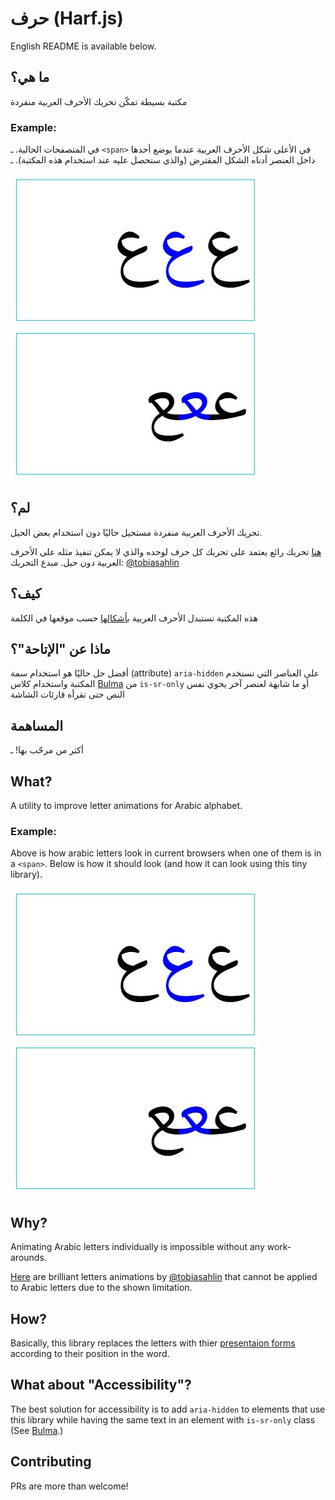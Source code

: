 # حرف (Harf.js)

English README is available below.

## ما هي؟
مكتبة بسيطة تمكّن تحريك الأحرف العربية منفردة

### Example:
في المتصفحات الحالية. ـ  `<span>`  في الأعلى شكل الأحرف العربية عندما يوضع أحدها داخل العنصر
أدناه الشكل المفترض (والذي ستحصل عليه عند استخدام هذه المكتبة). ـ


[![example-of-the-problem](https://raw.githubusercontent.com/mrg0lden/harf/master/example.jpg)](https://w3c.github.io/i18n-tests/run?base=.&batch=cursive&test=css-text/shaping/shaping-001.html)

## لم؟

تحريك الأحرف العربية منفردة مستحيل حاليًا دون استخدام بعض الحيل.

[هنا](http://tobiasahlin.com/moving-letters/) تحريك رائع يعتمد على تحريك كل حرف لوحده والذي لا يمكن تنفيذ مثله على الأحرف العربية دون حيل.
مبدع التحريك:
[@tobiasahlin](https://github.com/tobiasahlin)

## كيف؟

هذه المكتبة تستبدل الأحرف العربية  [بأشكالها](https://unicode.org/charts/nameslist/) حسب موقعها في الكلمة

## ماذا عن "الإتاحة"؟

أفضل حل حاليًا هو استخدام سمة 
(attribute) `aria-hidden`
على العناصر التي تستخدم المكتبة واستخدام كلاس 
[Bulma](//bulma.io) من `is-sr-only`
أو ما شابهة لعنصر آخر يحوي نفس النص حتى تقرأه قارئات الشاشة
## المساهمة

أكثر من مرحّب بها! ـ


## What?
A utility to improve letter animations for Arabic alphabet.

### Example:
Above is how arabic letters look in current browsers when one of them is in a `<span>`.
Below is how it should look (and how it can look using this tiny library).


[![example-of-the-problem](https://raw.githubusercontent.com/mrg0lden/harf/master/example.jpg)](https://w3c.github.io/i18n-tests/run?base=.&batch=cursive&test=css-text/shaping/shaping-001.html)

## Why?

Animating Arabic letters individually is impossible without any work-arounds.

[Here](http://tobiasahlin.com/moving-letters/) are brilliant letters animations by [@tobiasahlin](https://github.com/tobiasahlin) that cannot be applied to Arabic letters due to the shown limitation.

## How?

Basically, this library replaces the letters with thier [presentaion forms](https://unicode.org/charts/nameslist/) according to their position in the word.

## What about "Accessibility"?

The best solution for accessibility is to add `aria-hidden` to elements that use this library while having the same text in an element with `is-sr-only` class (See [Bulma](//bulma.io).)

## Contributing

PRs are more than welcome!
